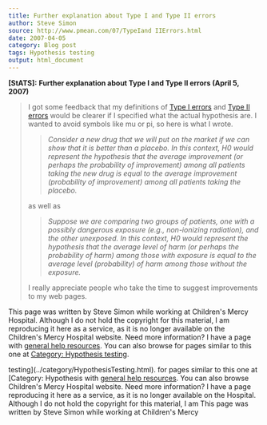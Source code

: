 ```yaml
---
title: Further explanation about Type I and Type II errors
author: Steve Simon
source: http://www.pmean.com/07/TypeIand IIErrors.html
date: 2007-04-05
category: Blog post
tags: Hypothesis testing
output: html_document
---
```

**[StATS]:** **Further explanation about Type I and
Type II errors (April 5, 2007)**

> I got some feedback that my definitions of [Type I
> errors](www.childrensmercy.org/definitions/typei.htm) and [Type II
> errors](www.childrensmercy.org/definitions/typeii.htm) would be
> clearer if I specified what the actual hypothesis are. I wanted to
> avoid symbols like mu or pi, so here is what I wrote.
>
> > *Consider a new drug that we will put on the market if we can show
> > that it is better than a placebo. In this context, H0 would
> > represent the hypothesis that the average improvement (or perhaps
> > the probability of improvement) among all patients taking the new
> > drug is equal to the average improvement (probability of
> > improvement) among all patients taking the placebo.*
>
> as well as
>
> > *Suppose we are comparing two groups of patients, one with a
> > possibly dangerous exposure (e.g., non-ionizing radiation), and the
> > other unexposed. In this context, H0 would represent the hypothesis
> > that the average level of harm (or perhaps the probability of harm)
> > among those with exposure is equal to the average level
> > (probability) of harm among those without the exposure.*
>
> I really appreciate people who take the time to suggest improvements
> to my web pages.

This page was written by Steve Simon while working at Children\'s Mercy
Hospital. Although I do not hold the copyright for this material, I am
reproducing it here as a service, as it is no longer available on the
Children\'s Mercy Hospital website. Need more information? I have a page
with [general help resources](../GeneralHelp.html). You can also browse
for pages similar to this one at [Category: Hypothesis
testing](../category/HypothesisTesting.html).
<!---More--->
testing](../category/HypothesisTesting.html).
for pages similar to this one at [Category: Hypothesis
with [general help resources](../GeneralHelp.html). You can also browse
Children\'s Mercy Hospital website. Need more information? I have a page
reproducing it here as a service, as it is no longer available on the
Hospital. Although I do not hold the copyright for this material, I am
This page was written by Steve Simon while working at Children\'s Mercy

<!---Do not use
**[StATS]:** **Further explanation about Type I and
This page was written by Steve Simon while working at Children\'s Mercy
Hospital. Although I do not hold the copyright for this material, I am
reproducing it here as a service, as it is no longer available on the
Children\'s Mercy Hospital website. Need more information? I have a page
with [general help resources](../GeneralHelp.html). You can also browse
for pages similar to this one at [Category: Hypothesis
testing](../category/HypothesisTesting.html).
--->

